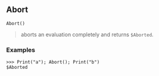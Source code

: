 ## Abort

``` 
Abort()
``` 

> aborts an evaluation completely and returns `$Aborted`.

### Examples
``` 
>>> Print("a"); Abort(); Print("b")
$Aborted
``` 
 